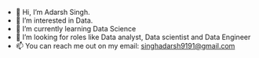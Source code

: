 - 👋 Hi, I’m Adarsh Singh.
- 👀 I’m interested in Data.
- 🌱 I’m currently learning Data Science 
- 💞️ I’m looking for roles like Data analyst, Data scientist and Data Engineer
- 📫 You can reach me out on my email: singhadarsh9191@gmail.com

<!---
singhadarsh9191/singhadarsh9191 is a ✨ special ✨ repository because its `README.md` (this file) appears on your GitHub profile.
You can click the Preview link to take a look at your changes.
--->
